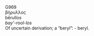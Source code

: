<body>
  <p>G969<br>  βήρυλλος  <br> bērullos  <br><i>bay‘-rool-los </i><br>Of uncertain derivation; a “beryl”: - beryl.<br></p>
 </body>